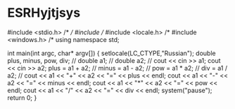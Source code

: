 # ESRHyjtjsys
#include <stdio.h> /* */
#include <iostream> /* 
#include <locale.h> /*
#include <windows.h> /* 
using namespace std;
 
int main(int argc, char* argv[])
{
    setlocale(LC_CTYPE,"Russian");
    double plus, minus, pow, div; //
    double a1; // 
    double a2; // 
    cout << 
    cin >> a1;
    cout << 
    cin >> a2;
    plus  = a1 + a2;  //
    minus = a1 - a2;  //
    pow  = a1 * a2;  // 
    div  = a1 / a2;  //
    cout << a1 << "+" << a2 << "=" << plus  << endl;
    cout << a1 << "-" << a2 << "=" << minus << endl;
    cout << a1 << "*" << a2 << "=" << pow  << endl;
    cout << a1 << "/" << a2 << "=" << div  << endl;
    system("pause");
    return 0;
}
